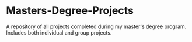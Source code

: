 # Masters-Degree-Projects
A repository of all projects completed during my master's degree program.  Includes both individual and group projects.
